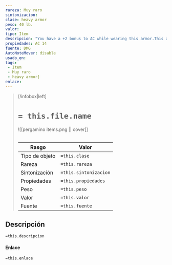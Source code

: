 ```yaml
---
rareza: Muy raro
sintonizacion: 
clase: heavy armor
peso: 40 lb.
valor: 
tipo: Item
descripcion: "You have a +2 bonus to AC while wearing this armor.This armor is leather armor with heavy rings sewn into it. The rings help reinforce the armor against blows from swords and axes. Ring mail is inferior to chain mail, and it&#x27;s usually worn only by those who can&#x27;t afford better armor.The wearer has disadvantage on Dexterity (Stealth) checks."
propiedades: AC 14
fuente: DMG
AutoNoteMover: disable
usado_en:  
tags: 
 - Item
 - Muy raro
 - heavy armor]
enlace: 
---
```


> [!infobox|left]
>  # `= this.file.name`
> ![[pergamino items.png || cover]]
> ######   
> |Rasgo | Valor |
> | --- | --- |
> | Tipo de objeto| `=this.clase`|
>  | Rareza| `=this.rareza`|
> | Sintonización | `=this.sintonizacion` |
> | Propiedades | `=this.propiedades` |
>  | Peso | `=this.peso` |
> | Valor | `=this.valor` |
> | Fuente | `=this.fuente` |


## Descripción
`=this.descripcion`

#### Enlace
`=this.enlace`
